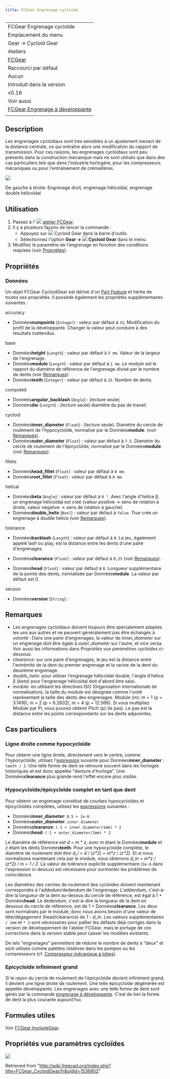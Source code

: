 ```yaml
---
title: FCGear Engrenage cycloïde
---
```

|  |
| --- |
| FCGear Engrenage cycloïde |
| Emplacement du menu |
| Gear → Cycloid Gear |
| Ateliers |
| [FCGear](/FCGear_Workbench/fr "FCGear Workbench/fr") |
| Raccourci par défaut |
| Aucun |
| Introduit dans la version |
| v0.16 |
| Voir aussi |
| [FCGear Engrenage à développante](/FCGear_InvoluteGear/fr "FCGear InvoluteGear/fr") |
|  |

## Description

Les engrenages cycloïdaux sont très sensibles à un ajustement inexact de la distance centrale, ce qui entraîne alors une modification du rapport de transmission. Pour ces raisons, les engrenages cycloïdaux sont peu présents dans la construction mécanique mais ne sont utilisés que dans des cas particuliers tels que dans l'industrie horlogère, pour les compresseurs mécaniques ou pour l'entraînement de crémaillères.

![](/images/Cycloid-Gear_example_1.png)

De gauche à droite: Engrenage droit, engrenage hélicoïdal, engrenage double hélicoïdal

## Utilisation

1. Passez à l' ![](/images/FCGear_workbench_icon.svg) [atelier FCGear](/FCGear_Workbench/fr "FCGear Workbench/fr").
2. Il y a plusieurs façons de lancer la commande :
   * Appuyez sur ![](/images/FCGear_CycloidGear.svg) Cycloid Gear dans la barre d'outils.
   * Sélectionnez l'option **Gear → ![](/images/FCGear_CycloidGear.svg) Cycloid Gear** dans le menu.
3. Modifiez le paramètre de l'engrenage en fonction des conditions requises (voir [Propriétés](#Propri.C3.A9t.C3.A9s)).

## Propriétés

### Données

Un objet FCGear CycloidGear est dérivé d'un [Part Feature](/Part_Feature/fr "Part Feature/fr") et hérite de toutes ses propriétés. Il possède également les propriétés supplémentaires suivantes :

accuracy

* Données**numpoints** (`Integer`) : valeur par défaut à `15`, Modification du profil de la développante. Changer la valeur peut conduire à des résultats inattendus.

base

* Données**height** (`Length`) : valeur par défaut à `5 mm`. Valeur de la largeur de l'engrenage.
* Données**module** (`Length`) : valeur par défaut à `1 mm`. Le module est le rapport du diamètre de référence de l'engrenage divisé par le nombre de dents (voir [Remarques](#Remarques)).
* Données**teeth** (`Integer`) : valeur par défaut à `15`. Nombre de dents.

computed

* Données**angular\_backlash** (`Angle`) : (lecture seule)
* Données**dw** (`Length`) : (lecture seule) diamètre du pas de travail.

cycloid

* Données**inner\_diameter** (`Float`) : (lecture seule). Diamètre du cercle de roulement de l'hypocycloïde, normalisé par le Données**module**. (voir [Remarques](#Remarques)).
* Données**outer\_diameter** (`Float`) : valeur par défaut à `7.5`. Diamètre du cercle de roulement de l'épicycloïde, normalisé par le Données**module**. (voir [Remarques](#Remarques)).

fillets

* Données**head\_fillet** (`Float`) : valeur par défaut à `0 mm`.
* Données**root\_fillet** (`Float`) : valeur par défaut à `0 mm`.

helical

* Données**beta** (`Angle`) : valeur par défaut à `0 °`. Avec l'angle d'hélice β, un engrenage hélicoïdal est créé (valeur positive → sens de rotation à droite, valeur négative → sens de rotation à gauche).
* Données**double\_helix** (`Bool`) : valeur par défaut à `false`. *True* crée un engrenage à double hélice (voir [Remarques](#Remarques)).

tolerance

* Données**backlash** (`Length`) : valeur par défaut à `0`. Le jeu, également appelé lash ou play, est la distance entre les dents d'une paire d'engrenages.

* Données**clearance** (`Float`) : valeur par défaut à `0,25` (voir [Remarques](#Remarques)).
* Données**head** (`Float`) : valeur par défaut à `0`. Longueur supplémentaire de la pointe des dents, normalisée par Données**module**. La valeur par défaut est 0.

version

* Données**version** (`String`) :

## Remarques

* Les engrenages cycloïdaux doivent toujours être spécialement adaptés les uns aux autres et ne peuvent généralement pas être échangés à volonté : Dans une paire d'engrenages, la valeur de *inner\_diameter* sur un engrenage doit être égale à *outer\_diameter* sur l'autre, et vice versa. Voir aussi les informations dans *Propriétés vue paramètres cycloïdes* ci-dessous.
* *clearance*: sur une paire d'engrenages, le jeu est la distance entre l'extrémité de la dent du premier engrenage et la racine de la dent du deuxième engrenage.
* *double\_helix*: pour utiliser l'engrenage hélicoïdal double, l'angle d'hélice β (*beta*) pour l'engrenage hélicoïdal doit d'abord être saisi.
* *module*: en utilisant les directives ISO (Organisation internationale de normalisation), la taille du module est désignée comme l'unité représentant la taille des dents des engrenages. Module (m): m = 1 (p = 3.1416), m = 2 (p = 6.2832), m = 4 (p = 12.566). Si vous multipliez Module par Pi, vous pouvez obtenir Pitch (p) (le pas). Le pas est la distance entre les points correspondants sur les dents adjacentes.

## Cas particuliers

### Ligne droite comme hypocycloïde

Pour obtenir une ligne droite, directement vers le centre, comme l'hypocycloïde, utilisez l'[expression](/Expressions/fr "Expressions/fr") suivante pour Données**inner\_diameter** : `teeth / 2`. Une telle forme de dent se retrouve souvent dans les horloges historiques et est donc appelée "denture d'horloge". Une Données**clearance** plus grande rend l'effet encore plus visible.

### Hypocycloïde/épicycloïde complet en tant que dent

Pour obtenir un engrenage constitué de courbes hypocycloïdes et épicycloïdes complètes, utilisez les [expressions](/Expressions/fr "Expressions/fr") suivantes :

* Données**inner\_diameter**: `0.5 + 1e-6`
* Données**outer\_diameter**: `inner_diameter`
* Données**clearance**: `(-1 + inner_diameter/1mm) * 2`
* Données**head**: `(-1 + outer_diameter/1mm) * 2`

Le diamètre de référence est *d = m \* z*, avec *m* étant le Données**module** et *z* étant les dents Données**teeth**.
Pour une hypocycloïde complète, le diamètre de roulement doit être *d\_i = d / (z\*2) = m\*z / (z\*2)*. Et si nous normalisons maintenant cela par le module, nous obtenons *d\_in = m\*z / (z\*2) / m = 1 / 2*. La valeur de tolérance explicite supplémentaire (`1e-6` dans l'expression ci-dessus) est nécessaire pour surmonter les problèmes de coïncidence.

Les diamètres des cercles de roulement des cycloïdes doivent maintenant correspondre à l'addedum/dedendum de l'engrenage. L'addendum, c'est-à-dire la longueur de la dent au-dessus du cercle de référence, est égal à 1 + Données**head**. Le dedendum, c'est-à-dire la longueur de la dent en dessous du cercle de référence, est de 1 + Données**clearance**. Les deux sont normalisés par le module, donc nous avons besoin d'une valeur de tête/dégagement (head/clearance) de *1 - d\_in*. Les valeurs supplémentaires  `/ 1mm` et  `* 2` sont nécessaires pour pallier les défauts déjà corrigés dans la version de développement de l'atelier FCGear, mais le portage de ces corrections dans la version stable peut casser les modèles existants.

De tels "engrenages" permettent de réduire le nombre de dents à "deux" et sont utilisés comme palettes rotatives dans les pompes ou les compresseurs (cf. [Compresseur mécanique à lobes](https://fr.wikipedia.org/wiki/Compresseur_m%C3%A9canique#%C3%80_lobe(s))).

### Epicycloïde infiniment grand

Si le rayon du cercle de roulement de l'épicycloïde devient infiniment grand, il devient une ligne droite de roulement. Une telle épicycloïde dégénérée est appelée développante. Les engrenages avec une telle forme de dent sont gérés par la commande [engrenage à développante](/FCGear_InvoluteGear/fr "FCGear InvoluteGear/fr"). C'est de loin la forme de dent la plus courante aujourd'hui.

## Formules utiles

Voir [FCGear InvoluteGear](/FCGear_InvoluteGear/fr#Formules_utiles "FCGear InvoluteGear/fr").

## Propriétés vue paramètres cycloïdes

![](/images/CycloidGear_inner-outer-diameter_2.svg)

Retrieved from "<http://wiki.freecad.org/index.php?title=FCGear_CycloidGear/fr&oldid=1536802>"